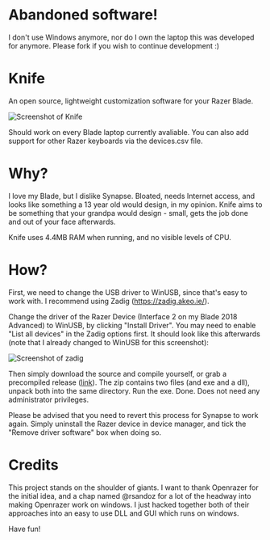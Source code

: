 # Abandoned software!

I don't use Windows anymore, nor do I own the laptop this was developed for anymore. Please fork if you wish to continue development :)

# Knife
An open source, lightweight customization software for your Razer Blade.

![Screenshot of Knife](https://i.imgur.com/s0KYbzD.png)

Should work on every Blade laptop currently avaliable. You can also add support for other Razer keyboards via the devices.csv file.

# Why?
I love my Blade, but I dislike Synapse. Bloated, needs Internet access, and looks like something a 13 year old would design, in my opinion. Knife aims to be something that your grandpa would design - small, gets the job done and out of your face afterwards.

Knife uses 4.4MB RAM when running, and no visible levels of CPU.

# How?
First, we need to change the USB driver to WinUSB, since that's easy to work with. I recommend using Zadig (https://zadig.akeo.ie/).

Change the driver of the Razer Device (Interface 2 on my Blade 2018 Advanced) to WinUSB, by clicking "Install Driver". You may need to enable "List all devices" in the Zadig options first. It should look like this afterwards (note that I already changed to WinUSB for this screenshot):

![Screenshot of zadig](https://i.imgur.com/vLgFjgh.png)

Then simply download the source and compile yourself, or grab a precompiled release ([link](https://github.com/lpcvoid/knife/releases/download/1.1/knifegui.zip)). The zip contains two files (and exe and a dll), unpack both into the same directory. Run the exe. Done. Does not need any administrator privileges.

Please be advised that you need to revert this process for Synapse to work again. Simply uninstall the Razer device in device manager, and tick the "Remove driver software" box when doing so.

# Credits
This project stands on the shoulder of giants. I want to thank Openrazer for the initial idea, and a chap named @rsandoz for a lot of the headway into making Openrazer work on windows. I just hacked together both of their approaches into an easy to use DLL and GUI which runs on windows.

Have fun!
